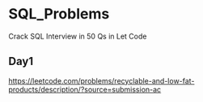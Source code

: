 # SQL_Problems
Crack SQL Interview in 50 Qs in Let Code

## Day1 
https://leetcode.com/problems/recyclable-and-low-fat-products/description/?source=submission-ac
